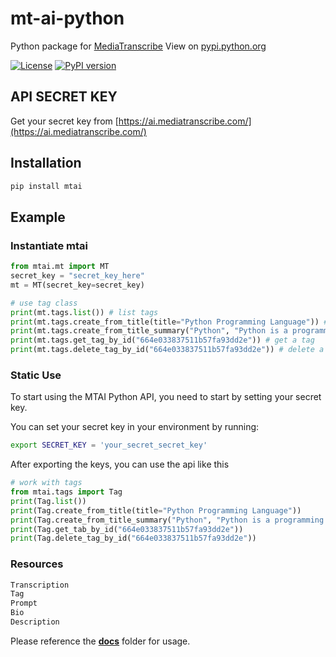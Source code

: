 # mt-ai-python
Python package for [MediaTranscribe](https://ai.mediatranscribe.com/) View on [pypi.python.org](https://pypi.org/project/mtai/)

[![License](https://img.shields.io/badge/license-MIT-blue.svg)](https://img.shields.io/badge/license-MIT-blue.svg)
[![PyPI version](https://badge.fury.io/py/mtai.svg)](https://badge.fury.io/py/mtai)

## API SECRET KEY
Get your secret key from [https://ai.mediatranscribe.com/](https://ai.mediatranscribe.com/)
## Installation
```sh
pip install mtai
```
## Example
### Instantiate mtai
```python
from mtai.mt import MT
secret_key = "secret_key_here"
mt = MT(secret_key=secret_key)

# use tag class
print(mt.tags.list()) # list tags
print(mt.tags.create_from_title(title="Python Programming Language")) # create tags
print(mt.tags.create_from_title_summary("Python", "Python is a programming language")) # create tags
print(mt.tags.get_tag_by_id("664e033837511b57fa93dd2e")) # get a tag
print(mt.tags.delete_tag_by_id("664e033837511b57fa93dd2e")) # delete a tag
```

### Static Use
To start using the MTAI Python API, you need to start by setting your secret key.

You can set your secret key in your environment by running:

```sh
export SECRET_KEY = 'your_secret_secret_key'
```

After exporting the keys, you can use the api like this
```python
# work with tags
from mtai.tags import Tag
print(Tag.list())
print(Tag.create_from_title(title="Python Programming Language"))
print(Tag.create_from_title_summary("Python", "Python is a programming language"))
print(Tag.get_tab_by_id("664e033837511b57fa93dd2e"))
print(Tag.delete_tag_by_id("664e033837511b57fa93dd2e"))
```

### Resources
```python
Transcription
Tag
Prompt
Bio
Description
```

Please reference the **[docs](https://github.com/mediatranscribe/mt-ai-python/tree/main/docs)** folder for usage.